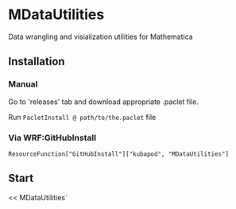 # MDataUtilities

Data wrangling and visialization utilities for Mathematica


## Installation
 
### Manual
 
   Go to 'releases' tab and download appropriate .paclet file.
    
   Run `PacletInstall @ path/to/the.paclet` file
   
### Via WRF:GitHubInstall
   
    ResourceFunction["GitHubInstall"]["kubapod", "MDataUtilities"]

## Start

  << MDataUtilities`


